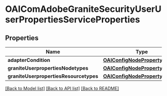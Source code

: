 # OAIComAdobeGraniteSecurityUserUserPropertiesServiceProperties

## Properties
Name | Type | Description | Notes
------------ | ------------- | ------------- | -------------
**adapterCondition** | [**OAIConfigNodePropertyString***](OAIConfigNodePropertyString.md) |  | [optional] 
**graniteUserpropertiesNodetypes** | [**OAIConfigNodePropertyArray***](OAIConfigNodePropertyArray.md) |  | [optional] 
**graniteUserpropertiesResourcetypes** | [**OAIConfigNodePropertyArray***](OAIConfigNodePropertyArray.md) |  | [optional] 

[[Back to Model list]](../README.md#documentation-for-models) [[Back to API list]](../README.md#documentation-for-api-endpoints) [[Back to README]](../README.md)



